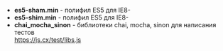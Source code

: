 * **es5-sham.min** - полифил ES5 для IE8-  
* **es5-shim.min** - полифил ES5 для IE8-  
* **chai_mocha_sinon** - библиотеки chai, mocha, sinon для написания тестов  
  https://js.cx/test/libs.js 